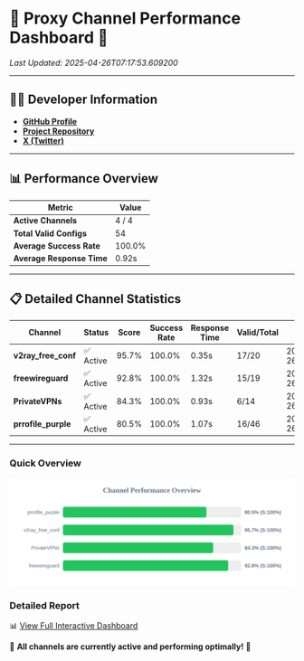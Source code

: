# 🌟 Proxy Channel Performance Dashboard 🌟

_Last Updated: 2025-04-26T07:17:53.609200_

---

## 👩‍💻 Developer Information

- **[GitHub Profile](https://github.com/4n0nymou3)**  
- **[Project Repository](https://github.com/4n0nymou3/multi-proxy-config-fetcher)**  
- **[X (Twitter)](https://x.com/4n0nymou3)**  

---

## 📊 Performance Overview

| Metric                | Value       |
|-----------------------|-------------|
| **Active Channels**   | 4 / 4       |
| **Total Valid Configs** | 54          |
| **Average Success Rate** | 100.0%      |
| **Average Response Time** | 0.92s       |

---

## 📋 Detailed Channel Statistics

| Channel          | Status     | Score  | Success Rate | Response Time | Valid/Total | Last Success               |
|------------------|------------|--------|--------------|---------------|-------------|----------------------------|
| **v2ray_free_conf**  | ✅ Active  | 95.7%  | 100.0% | 0.35s         | 17/20       | 2025-04-26T07:17:51.292666 |
| **freewireguard**  | ✅ Active  | 92.8%  | 100.0% | 1.32s         | 15/19       | 2025-04-26T07:17:53.607451 |
| **PrivateVPNs**  | ✅ Active  | 84.3%  | 100.0% | 0.93s         | 6/14       | 2025-04-26T07:17:52.261532 |
| **prrofile_purple**  | ✅ Active  | 80.5%  | 100.0% | 1.07s         | 16/46       | 2025-04-26T07:17:50.892839 |

---

### Quick Overview
<div align="center">
  <a href="https://raw.githubusercontent.com/nullluser/NullRepo/refs/heads/main/assets/channel_stats_chart.svg">
    <img src="https://raw.githubusercontent.com/nullluser/NullRepo/refs/heads/main/assets/channel_stats_chart.svg" alt="Source Performance Statistics" width="800">
  </a>
</div>

### Detailed Report
📊 [View Full Interactive Dashboard](https://htmlpreview.github.io/?https://github.com/nullluser/NullRepo/blob/main/assets/performance_report.html)

🎉 **All channels are currently active and performing optimally!** 🎉
